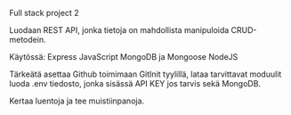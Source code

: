 Full stack project 2

Luodaan REST API, jonka tietoja on mahdollista manipuloida CRUD-metodein.

Käytössä:
Express
JavaScript
MongoDB ja Mongoose
NodeJS

Tärkeätä asettaa Github toimimaan GitInit tyylillä, lataa tarvittavat moduulit
luoda .env tiedosto, jonka sisässä API KEY jos tarvis sekä MongoDB.

Kertaa luentoja ja tee muistiinpanoja.
